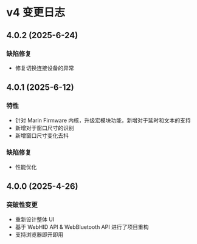 # v4 变更日志

## 4.0.2 (2025-6-24)

### 缺陷修复
- 修复切换连接设备的异常

## 4.0.1 (2025-6-12)

### 特性
- 针对 Marin Firmware 内核，升级宏模块功能，新增对于延时和文本的支持
- 新增对于窗口尺寸的识别
- 新增窗口尺寸变化去抖

### 缺陷修复
- 性能优化

## 4.0.0 (2025-4-26)

### 突破性变更
- 重新设计整体 UI
- 基于 WebHID API & WebBluetooth API 进行了项目重构
- 支持浏览器即开即用
